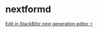 # nextformd

[Edit in StackBlitz next generation editor ⚡️](https://stackblitz.com/~/github.com/Josh-welch/nextformd)